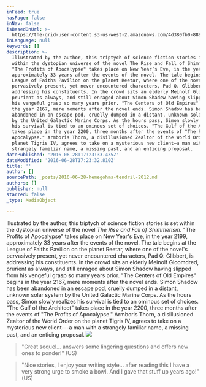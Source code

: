 ```yaml
---
inFeed: true
hasPage: false
inNav: false
isBasedOnUrl: >-
  https://the-grid-user-content.s3-us-west-2.amazonaws.com/4d380fb0-8888-4282-81ec-c758aa44c949.jpg
inLanguage: null
keywords: []
description: >-
  Illustrated by the author, this triptych of science fiction stories is set
  within the dystopian universe of the novel The Rise and Fall of Shimmerism.
  "The Profits of Apocalypse" takes place on New Year’s Eve, in the year 2199,
  approximately 33 years after the events of the novel. The tale begins at the
  League of Faiths Pavilion on the planet Reetar, where one of the novel's
  pervasively present, yet never encountered characters, Pad Q. Glibbert, is
  addressing his constituents. In the crowd sits an elderly Meinolf Gloomdred,
  prurient as always, and still enraged about Simon Shadow having slipped from
  his vengeful grasp so many years prior. "The Centers of Old Empires" begins in
  the year 2167, mere moments after the novel ends. Simon Shadow has been
  abandoned in an escape pod, cruelly dumped in a distant, unknown solar system
  by the United Galactic Marine Corps. As the hours pass, Simon slowly realizes
  his survival is tied to an ominous set of choices. "The Gulf of the Architect"
  takes place in the year 2200, three months after the events of "The Profits of
  Apocalypse." Armboris Thorn, a disillusioned Zealtor of the World Order on the
  planet Tigris IV, agrees to take on a mysterious new client—a man with a
  strangely familiar name, a missing past, and an enticing proposal.
datePublished: '2016-06-28T17:23:33.435Z'
dateModified: '2016-06-28T17:23:32.810Z'
title: ''
author: []
sourcePath: _posts/2016-06-28-hemegohms-tendril-2012.md
authors: []
publisher: null
starred: false
_type: MediaObject

---
```

Illustrated by the author, this triptych of science fiction stories is set within the dystopian universe of the novel _The Rise and Fall of Shimmerism_. "The Profits of Apocalypse" takes place on New Year's Eve, in the year 2199, approximately 33 years after the events of the novel. The tale begins at the League of Faiths Pavilion on the planet Reetar, where one of the novel's pervasively present, yet never encountered characters, Pad Q. Glibbert, is addressing his constituents. In the crowd sits an elderly Meinolf Gloomdred, prurient as always, and still enraged about Simon Shadow having slipped from his vengeful grasp so many years prior. "The Centers of Old Empires" begins in the year 2167, mere moments after the novel ends. Simon Shadow has been abandoned in an escape pod, cruelly dumped in a distant, unknown solar system by the United Galactic Marine Corps. As the hours pass, Simon slowly realizes his survival is tied to an ominous set of choices. "The Gulf of the Architect" takes place in the year 2200, three months after the events of "The Profits of Apocalypse." Armboris Thorn, a disillusioned Zealtor of the World Order on the planet Tigris IV, agrees to take on a mysterious new client---a man with a strangely familiar name, a missing past, and an enticing proposal.
![](https://the-grid-user-content.s3-us-west-2.amazonaws.com/0a5b9efa-ee58-4b20-a5fb-1b2863981a67.jpg)

> "Great sequel... answers some lingering questions and offers new ones to ponder!" (US)

> "Nice stories, I enjoy your writing style... after reading this I have a very strong urge to smoke a bowl. And I gave that stuff up years ago!" (US)